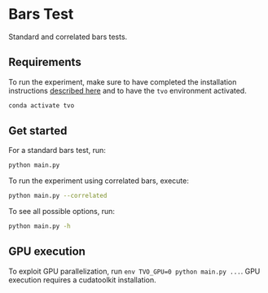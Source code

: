# Bars Test

Standard and correlated bars tests.


## Requirements
To run the experiment, make sure to have completed the installation instructions [described here](../../README.md) and to have the `tvo` environment activated.

```bash
conda activate tvo
```


## Get started
For a standard bars test, run:

```bash
python main.py
```

To run the experiment using correlated bars, execute:

```bash
python main.py --correlated
```

To see all possible options, run:

```bash
python main.py -h
```


## GPU execution

To exploit GPU parallelization, run `env TVO_GPU=0 python main.py ...`. GPU execution requires a cudatoolkit installation.

